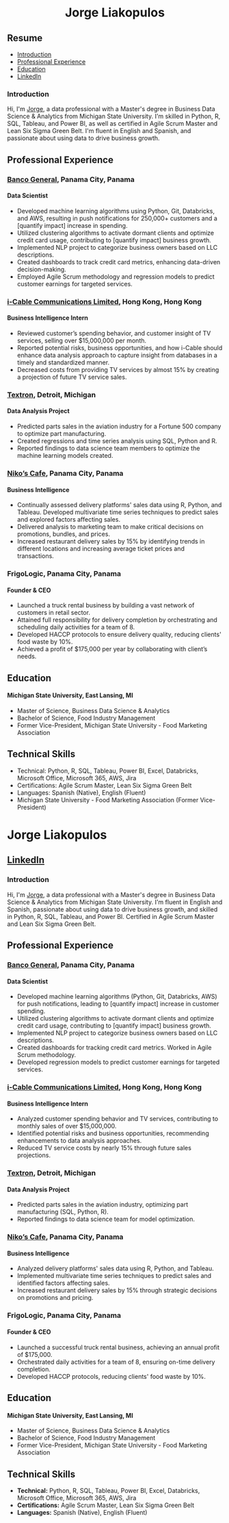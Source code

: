 <h1 align="center">
 Jorge Liakopulos
</h1>

## Resume
 - [Introduction](#introduction)
 - [Professional Experience](#professional-experience)
 - [Education](#education)
 - [LinkedIn](https://www.linkedin.com/in/jorge-liakopulos/)

### Introduction
Hi, I'm [Jorge](https://www.linkedin.com/in/jorge-liakopulos/), a data professional with a Master's degree in Business Data Science & Analytics from Michigan State University. I'm skilled in Python, R, SQL, Tableau, and Power BI, as well as certified in Agile Scrum Master and Lean Six Sigma Green Belt. I'm fluent in English and Spanish, and passionate about using data to drive business growth.

## Professional Experience
### [Banco General](https://www.bgeneral.com), Panama City, Panama
 #### Data Scientist
  - Developed machine learning algorithms using Python, Git, Databricks, and AWS, resulting in push notifications for 250,000+ customers and a [quantify impact] increase in spending.
  - Utilized clustering algorithms to activate dormant clients and optimize credit card usage, contributing to [quantify impact] business growth.
  - Implemented NLP project to categorize business owners based on LLC descriptions.
  - Created dashboards to track credit card metrics, enhancing data-driven decision-making.
  - Employed Agile Scrum methodology and regression models to predict customer earnings for targeted services.

### [i-Cable Communications Limited](https://www.i-cablecomm.com/en/home), Hong Kong, Hong Kong
 #### Business Intelligence Intern
  - Reviewed customer’s spending behavior, and customer insight of TV services, selling over $15,000,000 per month.
  - Reported potential risks, business opportunities, and how i-Cable should enhance data analysis approach to capture insight from databases in a timely and standardized manner.
  - Decreased costs from providing TV services by almost 15% by creating a projection of future TV service sales.
### [Textron](https://www.textron.com), Detroit, Michigan
 #### Data Analysis Project
  - Predicted parts sales in the aviation industry for a Fortune 500 company to optimize part manufacturing.
  - Created regressions and time series analysis using SQL, Python and R.
  - Reported findings to data science team members to optimize the machine learning models created.
### [Niko’s Cafe](https://nikoscafe.com), Panama City, Panama
 #### Business Intelligence
  - Continually assessed delivery platforms' sales data using R, Python, and Tableau. Developed multivariate time series techniques to predict sales and explored factors affecting sales.
  - Delivered analysis to marketing team to make critical decisions on promotions, bundles, and prices.
  - Increased restaurant delivery sales by 15% by identifying trends in different locations and increasing average ticket prices and transactions.
### FrigoLogic, Panama City, Panama
 #### Founder & CEO
  - Launched a truck rental business by building a vast network of customers in retail sector.
  - Attained full responsibility for delivery completion by orchestrating and scheduling daily activities for a team of 8.
  - Developed HACCP protocols to ensure delivery quality, reducing clients' food waste by 10%.
  - Achieved a profit of $175,000 per year by collaborating with client’s needs.

## Education
#### Michigan State University, East Lansing, MI
 - Master of Science, Business Data Science & Analytics
 - Bachelor of Science, Food Industry Management
 - Former Vice-President, Michigan State University - Food Marketing Association

## Technical Skills
- Technical: Python, R, SQL, Tableau, Power BI, Excel, Databricks, Microsoft Office, Microsoft 365, AWS, Jira
- Certifications: Agile Scrum Master, Lean Six Sigma Green Belt
- Languages: Spanish (Native), English (Fluent)
- Michigan State University - Food Marketing Association (Former Vice-President)

# Jorge Liakopulos

## [LinkedIn](https://www.linkedin.com/in/jorge-liakopulos/)

### Introduction
Hi, I'm [Jorge](https://www.linkedin.com/in/jorge-liakopulos/), a data professional with a Master's degree in Business Data Science & Analytics from Michigan State University. I'm fluent in English and Spanish, passionate about using data to drive business growth, and skilled in Python, R, SQL, Tableau, and Power BI. Certified in Agile Scrum Master and Lean Six Sigma Green Belt.

## Professional Experience

### [Banco General](https://www.bgeneral.com), Panama City, Panama
#### Data Scientist
- Developed machine learning algorithms (Python, Git, Databricks, AWS) for push notifications, leading to [quantify impact] increase in customer spending.
- Utilized clustering algorithms to activate dormant clients and optimize credit card usage, contributing to [quantify impact] business growth.
- Implemented NLP project to categorize business owners based on LLC descriptions.
- Created dashboards for tracking credit card metrics. Worked in Agile Scrum methodology.
- Developed regression models to predict customer earnings for targeted services.

### [i-Cable Communications Limited](https://www.i-cablecomm.com/en/home), Hong Kong, Hong Kong
#### Business Intelligence Intern
- Analyzed customer spending behavior and TV services, contributing to monthly sales of over $15,000,000.
- Identified potential risks and business opportunities, recommending enhancements to data analysis approaches.
- Reduced TV service costs by nearly 15% through future sales projections.

### [Textron](https://www.textron.com), Detroit, Michigan
#### Data Analysis Project
- Predicted parts sales in the aviation industry, optimizing part manufacturing (SQL, Python, R).
- Reported findings to data science team for model optimization.

### [Niko’s Cafe](https://nikoscafe.com), Panama City, Panama
#### Business Intelligence
- Analyzed delivery platforms' sales data using R, Python, and Tableau.
- Implemented multivariate time series techniques to predict sales and identified factors affecting sales.
- Increased restaurant delivery sales by 15% through strategic decisions on promotions and pricing.

### FrigoLogic, Panama City, Panama
#### Founder & CEO
- Launched a successful truck rental business, achieving an annual profit of $175,000.
- Orchestrated daily activities for a team of 8, ensuring on-time delivery completion.
- Developed HACCP protocols, reducing clients' food waste by 10%.

## Education
#### Michigan State University, East Lansing, MI
- Master of Science, Business Data Science & Analytics
- Bachelor of Science, Food Industry Management
- Former Vice-President, Michigan State University - Food Marketing Association

## Technical Skills
- **Technical:** Python, R, SQL, Tableau, Power BI, Excel, Databricks, Microsoft Office, Microsoft 365, AWS, Jira
- **Certifications:** Agile Scrum Master, Lean Six Sigma Green Belt
- **Languages:** Spanish (Native), English (Fluent)
